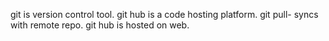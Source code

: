 git is version control tool.
git hub is a code hosting platform.
git pull- syncs with remote repo.
git hub is hosted on web.
